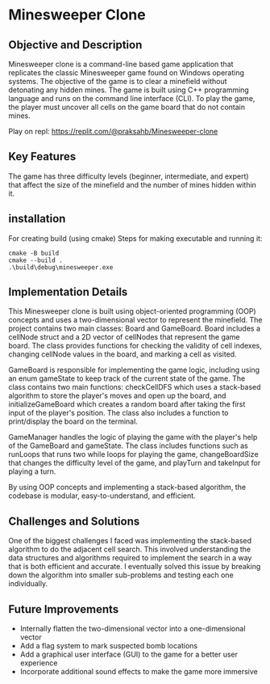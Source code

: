 
# Minesweeper Clone 
## Objective and Description
Minesweeper clone is a command-line based game application that replicates the classic Minesweeper game found on Windows operating systems. The objective of the game is to clear a minefield without detonating any hidden mines. The game is built using C++ programming language and runs on the command line interface (CLI). To play the game, the player must uncover all cells on the game board that do not contain mines.

Play on repl: https://replit.com/@praksahb/Minesweeper-clone

## Key Features
The game has three difficulty levels (beginner, intermediate, and expert) that affect the size of the minefield and the number of mines hidden within it.

## installation  
For creating build (using cmake)
Steps for making executable and running it: 
```
cmake -B build
cmake --build .
.\build\debug\minesweeper.exe
```

## Implementation Details
This Minesweeper clone is built using object-oriented programming (OOP) concepts and uses a two-dimensional vector to represent the minefield. The project contains two main classes: Board and GameBoard. Board includes a cellNode struct and a 2D vector of cellNodes that represent the game board. The class provides functions for checking the validity of cell indexes, changing cellNode values in the board, and marking a cell as visited.

GameBoard is responsible for implementing the game logic, including using an enum gameState to keep track of the current state of the game. The class contains two main functions: checkCellDFS which uses a stack-based algorithm to store the player's moves and open up the board, and initializeGameBoard which creates a random board after taking the first input of the player's position. The class also includes a function to print/display the board on the terminal.

GameManager handles the logic of playing the game with the player's help of the GameBoard and gameState. The class includes functions such as runLoops that runs two while loops for playing the game, changeBoardSize that changes the difficulty level of the game, and playTurn and takeInput for playing a turn.

By using OOP concepts and implementing a stack-based algorithm, the codebase is modular, easy-to-understand, and efficient. 

## Challenges and Solutions

One of the biggest challenges I faced was implementing the stack-based algorithm to do the adjacent cell search. This involved understanding the data structures and algorithms required to implement the search in a way that is both efficient and accurate. I eventually solved this issue by breaking down the algorithm into smaller sub-problems and testing each one individually.

## Future Improvements

- Internally flatten the two-dimensional vector into a one-dimensional vector
- Add a flag system to mark suspected bomb locations
- Add a graphical user interface (GUI) to the game for a better user experience
- Incorporate additional sound effects to make the game more immersive
